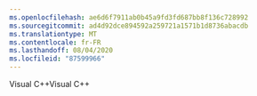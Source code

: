 ```yaml
---
ms.openlocfilehash: ae6d6f7911ab0b45a9fd3fd687bb8f136c728992
ms.sourcegitcommit: ad4d92dce894592a259721a1571b1d8736abacdb
ms.translationtype: MT
ms.contentlocale: fr-FR
ms.lasthandoff: 08/04/2020
ms.locfileid: "87599966"
---
```

<span data-ttu-id="a332e-101">Visual C\+\+</span><span class="sxs-lookup"><span data-stu-id="a332e-101">Visual C\+\+</span></span>

